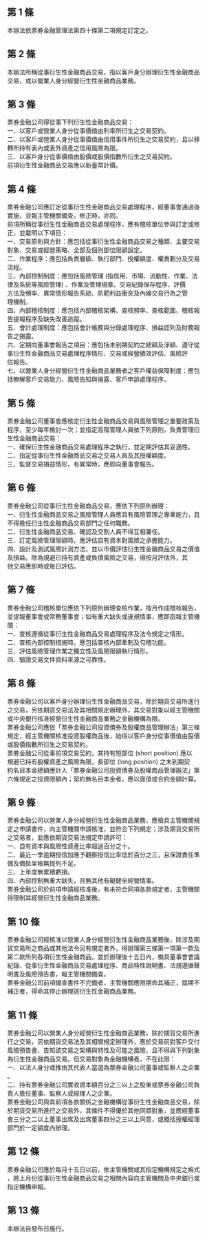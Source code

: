 第 1 條
-------
本辦法依票券金融管理法第四十條第二項規定訂定之。

第 2 條
-------
本辦法所稱從事衍生性金融商品交易，指以客戶身分辦理衍生性金融商品  
交易，或以營業人身分經營衍生性金融商品業務。

第 3 條
-------
票券金融公司得從事下列衍生性金融商品交易：  
一、以客戶或營業人身分從事價值由利率所衍生之交易契約。  
二、以客戶或營業人身分從事價值由信用事件所衍生之交易契約，且以移  
    轉所持有表內或表外資產之信用風險為限。  
三、以客戶身分從事價值由股價或股價指數所衍生之交易契約。  
前項衍生性金融商品交易應以新臺幣計價。

第 4 條
-------
票券金融公司應訂定從事衍生性金融商品交易處理程序，經董事會通過後  
實施，並報主管機關備查。修正時，亦同。  
前項所稱從事衍生性金融商品交易處理程序，應有稽核單位參與訂定或修  
正，並載明以下項目：  
一、交易原則與方針：應包括從事衍生性金融商品交易之種類、主要交易  
    對象、交易或經營策略、全部及個別部位限額設定。  
二、作業程序：應包括負責層級、執行部門、授權額度、權責劃分及交易  
    流程。  
三、內部控制制度：應包括風險管理 (指信用、市場、流動性、作業、法  
    律及系統等風險管理) 、作業及管理規章、交易紀錄保存程序、評價  
    方法及頻率、異常情形報告系統、防範利益衝突及內線交易行為之管  
    理機制。  
四、內部稽核制度：應包括內部稽核架構、查核頻率、查核範圍、稽核報  
    告提報程序及缺失改善追蹤。  
五、會計處理制度：應包括會計帳務與分錄處理程序、損益認列及財務報  
    告之揭露。  
六、定期向董事會報告之項目：應包括未到期契約之總額及淨額、遵守從  
    事衍生性金融商品交易處理程序情形、交易或經營績效評估、風險評  
    估報告。  
七、以營業人身分經營衍生性金融商品業務者之客戶權益保障制度：應包  
    括瞭解客戶交易能力、風險告知與揭露、客戶申訴處理程序。

第 5 條
-------
票券金融公司董事會應核定衍生性金融商品交易與風險管理之重要政策及  
程序，至少每年檢討一次；並指定高階管理人員依下列原則，負責管理衍  
生性金融商品交易：  
一、確保衍生性金融商品交易處理程序之執行，並定期評估其妥適性。  
二、指定從事衍生性金融商品交易之交易人員及其授權額度。  
三、監督交易損益情形，有異常時，應即向董事會報告。

第 6 條
-------
票券金融公司從事衍生性金融商品交易，應依下列原則辦理：  
一、衍生性金融商品交易之風險管理人員應具有風險管理之專業能力，且  
    不得擔任衍生性金融商品交易部門之任何職務。  
二、衍生性金融商品交易、確認及交割人員不得互相兼任。  
三、訂定風險管理限額時，應評估自有資本對風險之承擔能力。  
四、設計及測試風險計測方法，並以市價評估衍生性金融商品交易之價值  
    及損益。除為規避已持有資產或負債風險之交易，得按月評估外，其  
    他交易應即時或每日評估。

第 7 條
-------
票券金融公司稽核單位應依下列原則辦理查核作業，按月作成稽核報告，  
並提報董事會或常務董事會；如有重大缺失或違規情事，應即函報主管機  
關：  
一、查核遵循從事衍生性金融商品交易處理程序及法令規定之情形。  
二、查核內部控制措施時，應包括查核內部牽制及勾稽功能。  
三、評估風險管理作業之獨立性及風險限額執行情形。  
四、驗證交易文件資料來源之可靠性。

第 8 條
-------
票券金融公司以客戶身分辦理衍生性金融商品交易，除於期貨交易所進行  
之交易，另依期貨交易法及其相關規定辦理外，其交易對象以經主管機關  
或中央銀行核准經營衍生性金融商品業務之金融機構為限。  
票券金融公司應依「票券金融公司投資債券及股權商品管理辦法」第三條  
規定，經主管機關核准投資股權商品後，始得以客戶身分從事價值由股價  
或股價指數所衍生之交易契約。  
票券金融公司從事前項交易契約，其持有短部位 (short position) 應以  
規避已持有股權資產之風險為限，長部位 (long position)  之未到期契  
約名目本金總額應計入「票券金融公司投資債券及股權商品管理辦法」第  
六條規定之投資限額內；契約無名目本金者，應以面值或合約金額計算。

第 9 條
-------
票券金融公司以營業人身分經營衍生性金融商品業務，應檢具主管機關規  
定之申請書件，向主管機關申請核准，並符合下列規定；涉及期貨交易所  
之交易者，並應依期貨交易法規定申請許可：  
一、自有資本與風險性資產比率超過百分之十。  
二、最近一季逾期授信加應予觀察授信比率低於百分之三，且保證責任準  
    備及備抵呆帳無提列不足。  
三、上年度無累積虧損。  
四、內部控制無重大缺失，且無其他有礙健全經營情事。  
票券金融公司於前項申請經核准後，有未符合同項各款規定者，主管機關  
得限制其經營衍生性金融商品業務。

第 10 條
--------
票券金融公司經核准以營業人身分經營衍生性金融商品業務後，除涉及期  
貨交易所之商品或其他法令另有規定者外，得辦理第三條第一項第一款及  
第二款所列各項衍生性金融商品，並於辦理後十五日內，檢具董事會會議  
紀錄、從事衍生性金融商品交易處理程序、商品特性說明書、法規遵循聲  
明書及風險預告書，報主管機關備查。  
票券金融公司前項備查書件不完備者，主管機關應限期命其補正，屆期不  
補正者，得命其停止辦理該衍生性金融商品業務。

第 11 條
--------
票券金融公司以營業人身分經營衍生性金融商品業務，除於期貨交易所進  
行之交易，另依期貨交易法及其相關規定辦理外，應於交易前對客戶交付  
風險預告書，告知該交易之架構與特性及可能之風險，且不得與下列對象  
為衍生性金融商品交易。但交易對象為金融機構者，不在此限：  
一、以法人身分或推由其代表人當選為票券金融公司董事或監察人之企業  
    。  
二、持有票券金融公司實收資本額百分之三以上之股東或票券金融公司負  
    責人擔任董事、監察人或經理人之企業。  
票券金融公司與具前項各款關係之金融機構從事衍生性金融商品交易，除  
於期貨交易所進行之交易外，其條件不得優於其他同類對象，並應經董事  
會三分之二以上董事出席及出席董事四分之三以上同意，或概括授權經理  
部門於一定額度內辦理。

第 12 條
--------
票券金融公司應於每月十五日以前，依主管機關或其指定機構規定之格式  
，將上月份從事衍生性金融商品交易之相關內容向主管機關及中央銀行或  
指定機構申報。

第 13 條
--------
本辦法自發布日施行。

